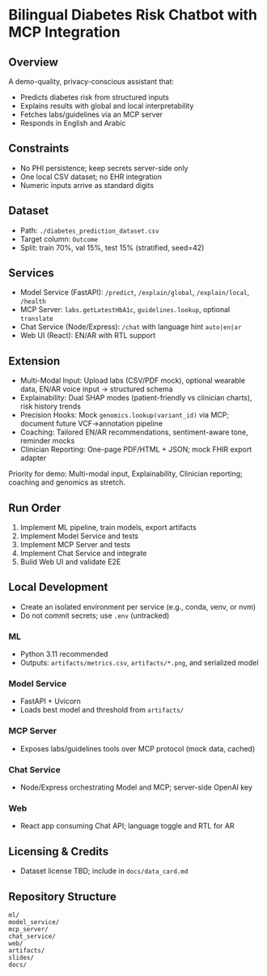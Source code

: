 # Bilingual Diabetes Risk Chatbot with MCP Integration

## Overview
A demo-quality, privacy-conscious assistant that:
- Predicts diabetes risk from structured inputs
- Explains results with global and local interpretability
- Fetches labs/guidelines via an MCP server
- Responds in English and Arabic

## Constraints
- No PHI persistence; keep secrets server-side only
- One local CSV dataset; no EHR integration
- Numeric inputs arrive as standard digits

## Dataset
- Path: `./diabetes_prediction_dataset.csv`
- Target column: `Outcome`
- Split: train 70%, val 15%, test 15% (stratified, seed=42)

## Services
- Model Service (FastAPI): `/predict`, `/explain/global`, `/explain/local`, `/health`
- MCP Server: `labs.getLatestHbA1c`, `guidelines.lookup`, optional `translate`
- Chat Service (Node/Express): `/chat` with language hint `auto|en|ar`
- Web UI (React): EN/AR with RTL support

## Extension 

- Multi-Modal Input: Upload labs (CSV/PDF mock), optional wearable data, EN/AR voice input → structured schema
- Explainability: Dual SHAP modes (patient-friendly vs clinician charts), risk history trends
- Precision Hooks: Mock `genomics.lookup(variant_id)` via MCP; document future VCF→annotation pipeline
- Coaching: Tailored EN/AR recommendations, sentiment-aware tone, reminder mocks
- Clinician Reporting: One-page PDF/HTML + JSON; mock FHIR export adapter

Priority for demo: Multi-modal input, Explainability, Clinician reporting; coaching and genomics as stretch.

## Run Order
1. Implement ML pipeline, train models, export artifacts
2. Implement Model Service and tests
3. Implement MCP Server and tests
4. Implement Chat Service and integrate
5. Build Web UI and validate E2E

## Local Development
- Create an isolated environment per service (e.g., conda, venv, or nvm)
- Do not commit secrets; use `.env` (untracked)

### ML
- Python 3.11 recommended
- Outputs: `artifacts/metrics.csv`, `artifacts/*.png`, and serialized model

### Model Service
- FastAPI + Uvicorn
- Loads best model and threshold from `artifacts/`

### MCP Server
- Exposes labs/guidelines tools over MCP protocol (mock data, cached)

### Chat Service
- Node/Express orchestrating Model and MCP; server-side OpenAI key

### Web
- React app consuming Chat API; language toggle and RTL for AR

## Licensing & Credits
- Dataset license TBD; include in `docs/data_card.md`

## Repository Structure
```
ml/
model_service/
mcp_server/
chat_service/
web/
artifacts/
slides/
docs/
```
